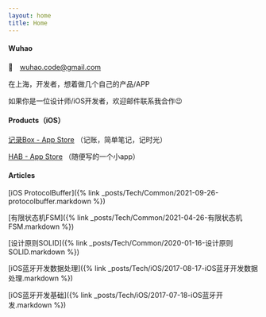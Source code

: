 ```yaml
---
layout: home
title: Home
---
```


#### Wuhao
📮　[wuhao.code@gmail.com](mailto:wuhao.code@gmail.com)

在上海，开发者，想着做几个自己的产品/APP

如果你是一位设计师/iOS开发者，欢迎邮件联系我合作😉

#### Products（iOS）

[记录Box - App Store](https://apps.apple.com/cn/app/id1579304692) （记账，简单笔记，记时光）

[HAB - App Store](https://apps.apple.com/cn/app/id6446240226) （随便写的一个小app）

#### Articles

[iOS ProtocolBuffer]({% link _posts/Tech/Common/2021-09-26-protocolbuffer.markdown %})

[有限状态机FSM]({% link _posts/Tech/Common/2021-04-26-有限状态机FSM.markdown %})

[设计原则SOLID]({% link _posts/Tech/Common/2020-01-16-设计原则SOLID.markdown %})

[iOS蓝牙开发数据处理]({% link _posts/Tech/iOS/2017-08-17-iOS蓝牙开发数据处理.markdown %})

[iOS蓝牙开发基础]({% link _posts/Tech/iOS/2017-07-18-iOS蓝牙开发.markdown %})